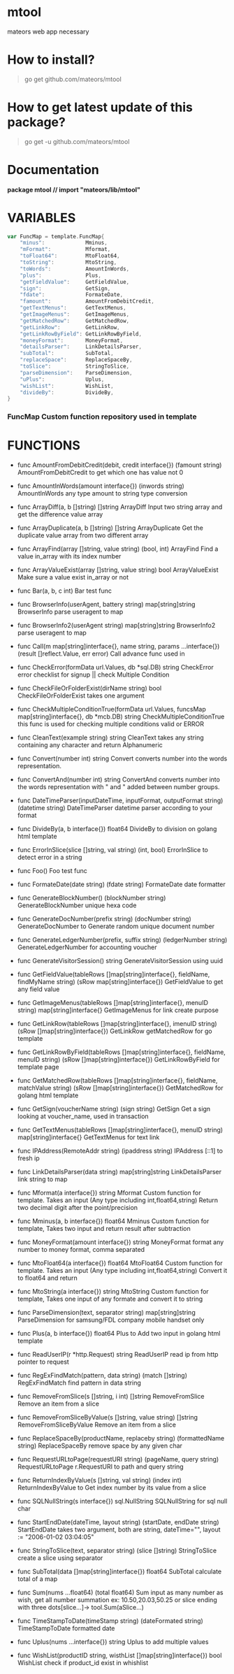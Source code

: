# mtool
mateors web app necessary 

# How to install?
> go get github.com/mateors/mtool

# How to get latest update of this package?
> go get -u github.com/mateors/mtool

# Documentation

#### package mtool // import "mateors/lib/mtool"


# VARIABLES

```go
var FuncMap = template.FuncMap{
	"minus":             Mminus,
	"mFormat":           Mformat,
	"toFloat64":         MtoFloat64,
	"toString":          MtoString,
	"toWords":           AmountInWords,
	"plus":              Plus,
	"getFieldValue":     GetFieldValue,
	"sign":              GetSign,
	"fdate":             FormateDate,
	"famount":           AmountFromDebitCredit,
	"getTextMenus":      GetTextMenus,
	"getImageMenus":     GetImageMenus,
	"getMatchedRow":     GetMatchedRow,
	"getLinkRow":        GetLinkRow,
	"getLinkRowByField": GetLinkRowByField,
	"moneyFormat":       MoneyFormat,
	"detailsParser":     LinkDetailsParser,
	"subTotal":          SubTotal,
	"replaceSpace":      ReplaceSpaceBy,
	"toSlice":           StringToSlice,
	"parseDimension":    ParseDimension,
	"uPlus":             Uplus,
	"wishList":          WishList,
	"divideBy":          DivideBy,
}
```

### FuncMap Custom function repository used in template


# FUNCTIONS

- func AmountFromDebitCredit(debit, credit interface{}) (famount string)
    AmountFromDebitCredit to get which one has value not 0

- func AmountInWords(amount interface{}) (inwords string)
    AmountInWords any type amount to string type conversion

- func ArrayDiff(a, b []string) []string
    ArrayDiff Input two string array and get the difference value array

- func ArrayDuplicate(a, b []string) []string
    ArrayDuplicate Get the duplicate value array from two different array

- func ArrayFind(array []string, value string) (bool, int)
    ArrayFind Find a value in_array with its index number

- func ArrayValueExist(array []string, value string) bool
    ArrayValueExist Make sure a value exist in_array or not

- func Bar(a, b, c int)
    Bar test func

- func BrowserInfo(userAgent, battery string) map[string]string
    BrowserInfo parse useragent to map

- func BrowserInfo2(userAgent string) map[string]string
    BrowserInfo2 parse useragent to map

- func Call(m map[string]interface{}, name string, params ...interface{}) (result []reflect.Value, err error)
    Call advance func used in

- func CheckError(formData url.Values, db *sql.DB) string
    CheckError error checklist for signup || check Multiple Condition

- func CheckFileOrFolderExist(dirName string) bool
    CheckFileOrFolderExist takes one argument

- func CheckMultipleConditionTrue(formData url.Values, funcsMap map[string]interface{}, db *mcb.DB) string
    CheckMultipleConditionTrue this func is used for checking multiple
    conditions valid or ERROR

- func CleanText(example string) string
    CleanText takes any string containing any character and return Alphanumeric

- func Convert(number int) string
    Convert converts number into the words representation.

- func ConvertAnd(number int) string
    ConvertAnd converts number into the words representation with " and " added
    between number groups.

- func DateTimeParser(inputDateTime, inputFormat, outputFormat string) (datetime string)
    DateTimeParser datetime parser according to your format

- func DivideBy(a, b interface{}) float64
    DivideBy to division on golang html template

- func ErrorInSlice(slice []string, val string) (int, bool)
    ErrorInSlice to detect error in a string

- func Foo()
    Foo test func

- func FormateDate(date string) (fdate string)
    FormateDate date formatter

- func GenerateBlockNumber() (blockNumber string)
    GenerateBlockNumber unique hexa code

- func GenerateDocNumber(prefix string) (docNumber string)
    GenerateDocNumber to Generate random unique document number

- func GenerateLedgerNumber(prefix, suffix string) (ledgerNumber string)
    GenerateLedgerNumber for accounting voucher

- func GenerateVisitorSession() string
    GenerateVisitorSession using uuid

- func GetFieldValue(tableRows []map[string]interface{}, fieldName, findMyName string) (sRow map[string]interface{})
    GetFieldValue to get any field value

- func GetImageMenus(tableRows []map[string]interface{}, menuID string) map[string]interface{}
    GetImageMenus for link create purpose

- func GetLinkRow(tableRows []map[string]interface{}, imenuID string) (sRow []map[string]interface{})
    GetLinkRow getMatchedRow for go template

- func GetLinkRowByField(tableRows []map[string]interface{}, fieldName, menuID string) (sRow []map[string]interface{})
    GetLinkRowByField for template page

- func GetMatchedRow(tableRows []map[string]interface{}, fieldName, matchValue string) (sRow []map[string]interface{})
    GetMatchedRow for golang html template

- func GetSign(voucherName string) (sign string)
    GetSign Get a sign looking at voucher_name, used in transaction

- func GetTextMenus(tableRows []map[string]interface{}, menuID string) map[string]interface{}
    GetTextMenus for text link

- func IPAddress(RemoteAddr string) (ipaddress string)
    IPAddress [::1] to fresh ip

- func LinkDetailsParser(data string) map[string]string
    LinkDetailsParser link string to map

- func Mformat(a interface{}) string
    Mformat Custom function for template. Takes an input (Any type including
    int,float64,string) Return two decimal digit after the point/precision

- func Mminus(a, b interface{}) float64
    Mminus Custom function for template, Takes two input and return result after
    subtraction

- func MoneyFormat(amount interface{}) string
    MoneyFormat format any number to money format, comma separated

- func MtoFloat64(a interface{}) float64
    MtoFloat64 Custom function for template. Takes an input (Any type including
    int,float64,string) Convert it to float64 and return

- func MtoString(a interface{}) string
    MtoString Custom function for template, Takes one input of any formate and
    convert it to string

- func ParseDimension(text, separator string) map[string]string
    ParseDimension for samsung/FDL company mobile handset only

- func Plus(a, b interface{}) float64
    Plus to Add two input in golang html template

- func ReadUserIP(r *http.Request) string
    ReadUserIP read ip from http pointer to request

- func RegExFindMatch(pattern, data string) (match []string)
    RegExFindMatch find pattern in data string

- func RemoveFromSlice(s []string, i int) []string
    RemoveFromSlice Remove an item from a slice

- func RemoveFromSliceByValue(s []string, value string) []string
    RemoveFromSliceByValue Remove an item from a slice

- func ReplaceSpaceBy(productName, replaceby string) (formattedName string)
    ReplaceSpaceBy remove space by any given char

- func RequestURLtoPage(requestURI string) (pageName, query string)
    RequestURLtoPage r.RequestURI to path and query string

- func ReturnIndexByValue(s []string, val string) (index int)
    ReturnIndexByValue to Get index number by its value from a slice

- func SQLNullString(s interface{}) sql.NullString
    SQLNullString for sql null char

- func StartEndDate(dateTime, layout string) (startDate, endDate string)
    StartEndDate takes two argument, both are string, dateTime="", layout :=
    "2006-01-02 03:04:05"

- func StringToSlice(text, separator string) (slice []string)
    StringToSlice create a slice using separator

- func SubTotal(data []map[string]interface{}) float64
    SubTotal calculate total of a map

- func Sum(nums ...float64) (total float64)
    Sum input as many number as wish, get all number summation ex:
    10.50,20.03,50.25 or slice ending with three dots[slice...]->
    tool.Sum(aSlice...)

- func TimeStampToDate(timeStamp string) (dateFormated string)
    TimeStampToDate formatted date

- func Uplus(nums ...interface{}) string
    Uplus to add multiple values

- func WishList(productID string, wisthList []map[string]interface{}) bool
    WishList check if product_id exist in whishlist